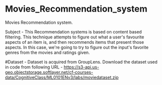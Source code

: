 # Movies_Recommendation_system
Movies Recommendation system.

Subject - This Recommendation systems is based on content based filtering.
This technique attempts to figure out what a user's favourite aspects of an item is, and then 
recommends items that present those aspects. In this case, we're going to try to figure out the input's favorite genres from the movies and ratings given. 

#Dataset - Dataset is acquired from GroupLens.
Download the dataset used in code from following URL - https://s3-api.us-geo.objectstorage.softlayer.net/cf-courses-data/CognitiveClass/ML0101ENv3/labs/moviedataset.zip
